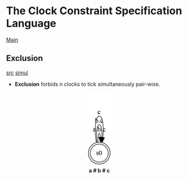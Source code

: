 # The Clock Constraint Specification Language

[Main](../Readme.md)

## Exclusion

[src](../lc/Exclusion.lc) [simul](../vcd/Exclusion.html)

- **Exclusion** forbids n clocks to tick simultaneously pair-wise.


<center>
<img alt="subclocking" src="../sts/subclocking.png" height="200"/><br>
<strong>a # b # c</strong> 
</center>